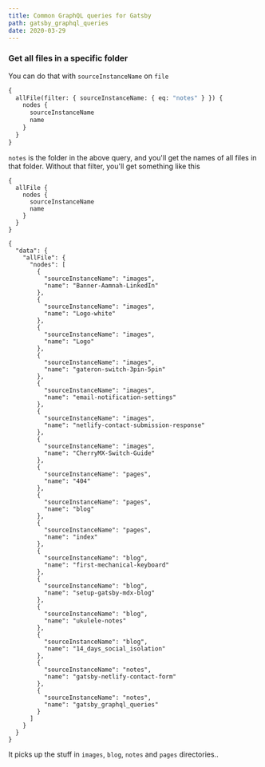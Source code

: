 ```yaml
---
title: Common GraphQL queries for Gatsby
path: gatsby_graphql_queries
date: 2020-03-29
---
```


### Get all files in a specific folder

You can do that with `sourceInstanceName` on `file`

```graphql
{
  allFile(filter: { sourceInstanceName: { eq: "notes" } }) {
    nodes {
      sourceInstanceName
      name
    }
  }
}
```

`notes` is the folder in the above query, and you'll get the names of all files in that folder. Without that filter, you'll get something like this

```
{
  allFile {
    nodes {
      sourceInstanceName
      name
    }
  }
}
```

```
{
  "data": {
    "allFile": {
      "nodes": [
        {
          "sourceInstanceName": "images",
          "name": "Banner-Aamnah-LinkedIn"
        },
        {
          "sourceInstanceName": "images",
          "name": "Logo-white"
        },
        {
          "sourceInstanceName": "images",
          "name": "Logo"
        },
        {
          "sourceInstanceName": "images",
          "name": "gateron-switch-3pin-5pin"
        },
        {
          "sourceInstanceName": "images",
          "name": "email-notification-settings"
        },
        {
          "sourceInstanceName": "images",
          "name": "netlify-contact-submission-response"
        },
        {
          "sourceInstanceName": "images",
          "name": "CherryMX-Switch-Guide"
        },
        {
          "sourceInstanceName": "pages",
          "name": "404"
        },
        {
          "sourceInstanceName": "pages",
          "name": "blog"
        },
        {
          "sourceInstanceName": "pages",
          "name": "index"
        },
        {
          "sourceInstanceName": "blog",
          "name": "first-mechanical-keyboard"
        },
        {
          "sourceInstanceName": "blog",
          "name": "setup-gatsby-mdx-blog"
        },
        {
          "sourceInstanceName": "blog",
          "name": "ukulele-notes"
        },
        {
          "sourceInstanceName": "blog",
          "name": "14_days_social_isolation"
        },
        {
          "sourceInstanceName": "notes",
          "name": "gatsby-netlify-contact-form"
        },
        {
          "sourceInstanceName": "notes",
          "name": "gatsby_graphql_queries"
        }
      ]
    }
  }
}
```

It picks up the stuff in `images`, `blog`, `notes` and `pages` directories..
